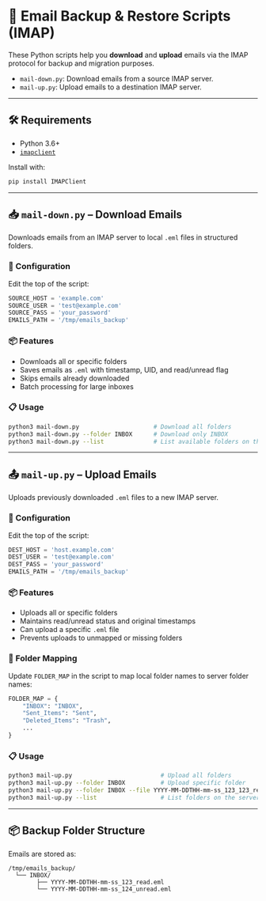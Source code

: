 # 📧 Email Backup & Restore Scripts (IMAP)

These Python scripts help you **download** and **upload** emails via the IMAP protocol for backup and migration purposes.

- `mail-down.py`: Download emails from a source IMAP server.
- `mail-up.py`: Upload emails to a destination IMAP server.

---

## 🛠 Requirements

- Python 3.6+
- [`imapclient`](https://pypi.org/project/IMAPClient/)

Install with:

```bash
pip install IMAPClient
```

---

## 📥 `mail-down.py` – Download Emails

Downloads emails from an IMAP server to local `.eml` files in structured folders.

### 🔧 Configuration

Edit the top of the script:
```python
SOURCE_HOST = 'example.com'
SOURCE_USER = 'test@example.com'
SOURCE_PASS = 'your_password'
EMAILS_PATH = '/tmp/emails_backup'
```

### 📦 Features

- Downloads all or specific folders
- Saves emails as `.eml` with timestamp, UID, and read/unread flag
- Skips emails already downloaded
- Batch processing for large inboxes

### 📋 Usage

```bash
python3 mail-down.py                     # Download all folders
python3 mail-down.py --folder INBOX      # Download only INBOX
python3 mail-down.py --list              # List available folders on the server
```

---

## 📤 `mail-up.py` – Upload Emails

Uploads previously downloaded `.eml` files to a new IMAP server.

### 🔧 Configuration

Edit the top of the script:
```python
DEST_HOST = 'host.example.com'
DEST_USER = 'test@example.com'
DEST_PASS = 'your_password'
EMAILS_PATH = '/tmp/emails_backup'
```

### 📦 Features

- Uploads all or specific folders
- Maintains read/unread status and original timestamps
- Can upload a specific `.eml` file
- Prevents uploads to unmapped or missing folders

### 📁 Folder Mapping

Update `FOLDER_MAP` in the script to map local folder names to server folder names:
```python
FOLDER_MAP = {
    "INBOX": "INBOX",
    "Sent_Items": "Sent",
    "Deleted_Items": "Trash",
    ...
}
```

### 📋 Usage

```bash
python3 mail-up.py                         # Upload all folders
python3 mail-up.py --folder INBOX          # Upload specific folder
python3 mail-up.py --folder INBOX --file YYYY-MM-DDTHH-mm-ss_123_123_read.eml  # Upload a single email(/tmp/emails_backup/INBOX)
python3 mail-up.py --list                  # List folders on the server
```

---

## 📦 Backup Folder Structure

Emails are stored as:
```
/tmp/emails_backup/
  └── INBOX/
        ├── YYYY-MM-DDTHH-mm-ss_123_read.eml
        └── YYYY-MM-DDTHH-mm-ss_124_unread.eml
```
